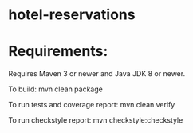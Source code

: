 # hotel-reservations


# Requirements:
Requires Maven 3 or newer and Java JDK 8 or newer.

To build:
mvn clean package

To run tests and coverage report:
mvn clean verify

To run checkstyle report:
mvn checkstyle:checkstyle